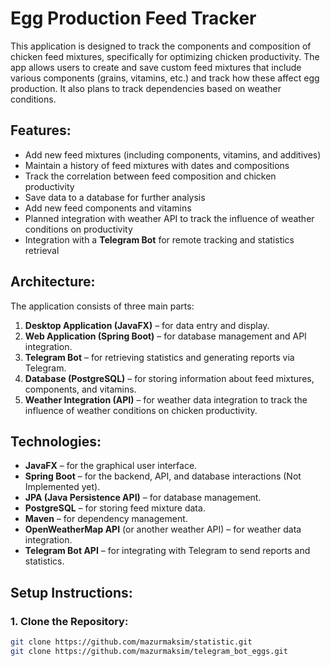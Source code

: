 # Egg Production Feed Tracker

This application is designed to track the components and composition of chicken feed mixtures, specifically for optimizing chicken productivity. The app allows users to create and save custom feed mixtures that include various components (grains, vitamins, etc.) and track how these affect egg production. It also plans to track dependencies based on weather conditions.

## Features:
- Add new feed mixtures (including components, vitamins, and additives)
- Maintain a history of feed mixtures with dates and compositions
- Track the correlation between feed composition and chicken productivity
- Save data to a database for further analysis
- Add new feed components and vitamins
- Planned integration with weather API to track the influence of weather conditions on productivity
- Integration with a **Telegram Bot** for remote tracking and statistics retrieval

## Architecture:
The application consists of three main parts:
1. **Desktop Application (JavaFX)** – for data entry and display.
2. **Web Application (Spring Boot)** – for database management and API integration.
3. **Telegram Bot** – for retrieving statistics and generating reports via Telegram.
4. **Database (PostgreSQL)** – for storing information about feed mixtures, components, and vitamins.
5. **Weather Integration (API)** – for weather data integration to track the influence of weather conditions on chicken productivity.

## Technologies:
- **JavaFX** – for the graphical user interface.
- **Spring Boot** – for the backend, API, and database interactions (Not Implemented yet).
- **JPA (Java Persistence API)** – for database management.
- **PostgreSQL** – for storing feed mixture data.
- **Maven** – for dependency management.
- **OpenWeatherMap API** (or another weather API) – for weather data integration.
- **Telegram Bot API** – for integrating with Telegram to send reports and statistics.

## Setup Instructions:

### 1. Clone the Repository:
```bash
git clone https://github.com/mazurmaksim/statistic.git
git clone https://github.com/mazurmaksim/telegram_bot_eggs.git
```
